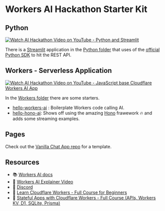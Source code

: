 # Workers AI Hackathon Starter Kit

## Python

[![Watch AI Hackathon Video on YouTube - Python and Streamlit](https://img.youtube.com/vi/sJQUuN7R8sA/0.jpg)](https://youtu.be/sJQUuN7R8sA)

There is a [Streamlit](https://streamlit.io) application in the [Python folder](./python/) that uses of the [official Python SDK](https://github.com/cloudflare/cloudflare-python) to hit the REST API.


## Workers - Serverless Application

[![Watch AI Hackathon Video on YouTube - JavaScript base Cloudflare Workers AI App](https://img.youtube.com/vi/No4edhTwACg/0.jpg)](https://youtu.be/No4edhTwACg)

In the [Workers folder](./workers/) there are some starters.

- [hello-workers-ai](./workers/hello-world-ai) : Boilerplate Workers code calling AI.
- [hello-hono-ai](./workers/hello-hono-ai): Shows off using the amazing [Hono](https://honojs.com) frawework 🔥 and adds some streaming examples.

## Pages

Check out the [Vanilla Chat App repo](https://github.com/craigsdennis/vanilla-chat-workers-ai) for a template.

## Resources

- 📚 [Workers AI docs](https://developers.cloudflare.com/workers-ai/)
- 🎥 [Workers AI Explainer Video](https://youtu.be/l7EwEpZyTpw)
- 💬 [Discord](https://discord.cloudflare.com)
- 🎥 [Learn Cloudflare Workers - Full Course for Beginners](https://youtu.be/H7Qe96fqg1M)
- 🎥 [Stateful Apps with Cloudflare Workers - Full Course (APIs, Workers KV, D1, SQLite, Prisma)](https://youtu.be/QTsaAhFvX9o)